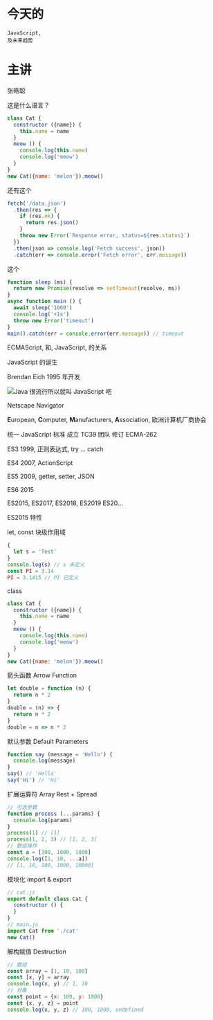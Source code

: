 # 今天的
    JavaScript,
    及未来趋势

# 主讲
 张皓聪

这是什么语言？

```js
class Cat {
  constructor ({name}) {
    this.name = name
  }
  meow () {
    console.log(this.name)
    console.log('meow')
  }
}
new Cat({name: 'melon'}).meow()
```

还有这个

```js
fetch('/data.json')
  .then(res => {
    if (res.ok) {
      return res.json()
    }
    throw new Error(`Response error, status=${res.status}`)
  })
  .then(json => console.log('Fetch success', json))
  .catch(err => console.error('Fetch error', err.message))
```

这个

```js
function sleep (ms) {
  return new Promise(resolve => setTimeout(resolve, ms))
}
async function main () {
  await sleep('1000')
  console.log('+1s')
  throw new Error('timeout')
}
main().catch(err = console.error(err.message)) // timeout
```

ECMAScript,
和,
JavaScript,
的关系

JavaScript
的诞生

Brendan Eich
1995 年开发

![Java 很流行所以就叫 JavaScript 吧](javascript_named.png)

Netscape
Navigator

<strong>E</strong>uropean,
<strong>C</strong>omputer,
<strong>M</strong>anufacturers,
<strong>A</strong>ssociation,
欧洲计算机厂商协会

统一 JavaScript 标准
成立 TC39 团队
修订 ECMA-262

ES3
1999,
正则表达式,
try ... catch

ES4
2007,
ActionScript

ES5
2009,
getter, setter,
JSON

ES6
2015

ES2015,
ES2017,
ES2018,
ES2019
ES20...

ES2015 特性

let, const
块级作用域
```js
{
  let s = 'Test'
}
console.log(s) // s 未定义
const PI = 3.14
PI = 3.1415 // PI 已定义
```

class
```js
class Cat {
  constructor ({name}) {
    this.name = name
  }
  meow () {
    console.log(this.name)
    console.log('meow')
  }
}
new Cat({name: 'melon'}).meow()
```

箭头函数
Arrow Function
```js
let double = function (n) {
  return n * 2
}
double = (n) => {
  return n * 2
}
double = n => n * 2
```

默认参数
Default Parameters
```js
function say (message = 'Hello') {
  console.log(message)
}
say() // 'Hello'
say('Hi') // 'Hi'
```

扩展运算符
Array Rest + Spread
```js
// 可选参数
function process (...params) {
  console.log(params)
}
process(1) // [1]
process(1, 2, 3) // [1, 2, 3]
// 数组操作
const a = [100, 1000, 1000]
console.log([1, 10, ...a])
// [1, 10, 100, 1000, 10000]
```

模块化
import & export
```js
// cat.js
export default class Cat {
  constructor () {
  }
}
// main.js
import Cat from './cat'
new Cat()
```

解构赋值
Destruction
```js
// 数组
const array = [1, 10, 100]
const [x, y] = array
console.log(x, y) // 1, 10
// 对象
const point = {x: 100, y: 1000}
const {x, y, z} = point
console.log(x, y, z) // 100, 1000, undefined
```